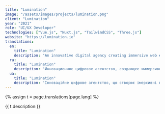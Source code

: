 ```yaml
---
title: "Lumination"
image: "/assets/images/projects/lumination.png"
client: "Lumination"
year: "2021"
role: "UI/UX Developer"
technologies: ["Vue.js", "Nuxt.js", "TailwindCSS", "Three.js"]
website: "https://lumination.io"
translations:
  en:
    title: "Lumination"
    description: "An innovative digital agency creating immersive web experiences with cutting-edge 3D visualization and animation."
  ru:
    title: "Lumination"
    description: "Инновационное цифровое агентство, создающее иммерсивные веб-проекты с использованием передовой 3D-визуализации и анимации."
  ua:
    title: "Lumination"
    description: "Інноваційне цифрове агентство, що створює імерсивні веб-проекти з використанням передової 3D-візуалізації та анімації."
---
```


{% assign t = page.translations[page.lang] %}

{{ t.description }} 
